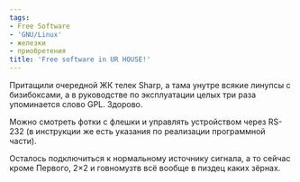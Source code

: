 ```yaml
---
tags:
- Free Software
- 'GNU/Linux'
- железки
- приобретения
title: 'Free software in UR HOUSE!'
---
```


Притащили очередной ЖК телек Sharp, а тама унутре всякие линупсы с
бизибоксами, а в руководстве по эксплуатации целых три раза упоминается
слово GPL. Здорово.

Можно смотреть фотки с флешки и управлять устройством через RS-232 (в
инструкции же есть указания по реализации программной части).

Осталось подключиться к нормальному источнику сигнала, а то сейчас кроме
Первого, 2×2 и говномузтв всё вообще в пиздец каких зёрнах.